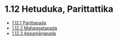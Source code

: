 

# 1.12 Hetuduka, Parittattika

* [1.12.1 Parittapada](1.12/1.12.1.md)
* [1.12.2 Mahaggatapada](1.12/1.12.2.md)
* [1.12.3 Appamāṇapada](1.12/1.12.3.md)



